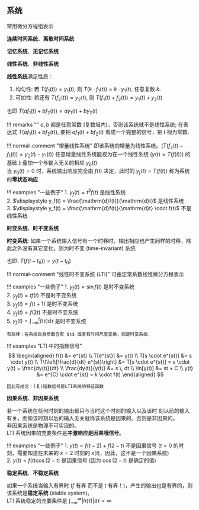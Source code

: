 ## 系统

常用微分方程组表示

**连续时间系统**、**离散时间系统**  

**记忆系统**、**无记忆系统**

**线性系统**、**非线性系统**

**线性系统**满足性质：

1. 均匀性: 若 $T(f_1(t)) = y_1(t)$, 则 $T(k\cdot f_1(t)) = k\cdot y_1(t)$, 任意复数 $k$.  
2. 可加性: 若还有 $T(f_2(t)) = y_2(t)$, 则 $T(f_1(t) + f_2(t)) = y_1(t) + y_2(t)$

也即 $T(a f_1(t) + bf_2(t)) = ay_1(t) + by_2(t)$

!!! remarks ""
    $a, b$ 都是任意常数 (复数域内)，否则该系统就不是线性系统;
    在表达式 $T(a f_1(t) + bf_2(t))$, 要把 $a f_1(t) + bf_2(t)$ 看成一个完整的信号，把 $t$ 视为常数.

!!! normal-comment "增量线性系统"
    即该系统的增量为线性系统。($T(f_2(t) - f_1(t)) = y_2(t) - y_1(t)$)
    任意增量线性系统能视为在一个线性系统 ($y(t) = T(f(t))$) 的基础上叠加一个与输入无关的相应 $y_0(t)$  
    当 $y_0(t) = 0$ 时，系统输出响应完全由 $f(t)$ 决定，此时的 $y_f(t) = T(f(t))$ 称为系统的**零状态响应**

!!! examples  "一些例子"
    1. $y_f(t) = t^2 f(t)$ 是线性系统   
    2. $\displaystyle y_f(t) = \frac{\mathrm{d}f(t)}{\mathrm{d}t}$ 是线性系统  
    3. $\displaystyle y_f(t) = \frac{\mathrm{d}f(t)}{\mathrm{d}t} \cdot f(t)$ 不是线性系统

**时变系统**、**时不变系统**

**时变系统**: 如果一个系统输入信号有一个时移时，输出相应也产生同样的时移，除此之外没有其它变化，则为时不变 (time-invariant) 系统

也即: $T(f(t - t_0)) = y(t - t_0)$

!!! normal-comment "线性时不变系统 (LTI)"
    可由定常系数线性微分方程表示

!!! examples  "一些例子"
    1. $y_f(t) = \sin f(t)$ 是时不变系统    
    2. $y_f(t) = t f(t)$ 不是时不变系统  
    3. $y_f(t) = f(t + 1)$ 是时不变系统  
    4. $y_f(t) = f(2t)$ 不是时不变系统  
    5. $\displaystyle y_f(t) = \int_{-\infty}^{t}f(\tau) \mathrm{d}\tau$ 是时不变系统

    有规律：在系统自身参数含有 $t$ 或者有时间尺度变换，则是时变系统.

!!! examples "LTI 中的指数信号"
    $$
    \begin{aligned}
    f(t) &= e^{st} \\
    T[e^{st}] &= y(t) \\
    T[s \cdot e^{st}] &= s \cdot y(t) \\
    T\!\left[\frac{d}{dt} e^{st}\right] &= T[s \cdot e^{st}] = s \cdot y(t) = \frac{dy(t)}{dt} \\
    \frac{dy(t)}{y(t)} &= s \, dt \\
    \ln[y(t)] &= st + C \\
    y(t) &= e^{C} \cdot e^{st} = k \cdot f(t)
    \end{aligned}
    $$

    因此有结论：(复)指数信号是LTI系统的特征函数

**因果系统**、**非因果系统**

若一个系统在任何时刻的输出都只与当时这个时刻的输入以及该时 刻以前的输入有关，而和该时刻以后的输入无关就称该系统是因果的。否则是非因果的。  
非因果系统是物理不可实现的。  
LTI 系统因果的充要条件是**冲激响应是因果哦信号**。

!!! examples "一些例子"
    1. $y(t) = f(t - 2) + f(2 - t)$ 不是因果信号 ($t=0$ 的时刻，需要知道在未来的 $x=2$ 时刻的 $x(t)$，因此，这不是一个因果系统)  
    2. $y(t) = f(t) \cos (2 - t)$ 是因果信号 (因为 $\cos (2 - t)$ 是确定的值)

**稳定系统**、**不稳定系统**

如果一个系统当输入有界时 ($f$ 有界 而不是 $t$ 有界！)，产生的输出也是有界的，则该系统是**稳定系统** (stable system)。  
LTI 系统稳定的充要条件是 $\displaystyle \int_{-\infty}^{\infty} \vert h(\tau)\vert\mathrm{d}\tau < \infty$
